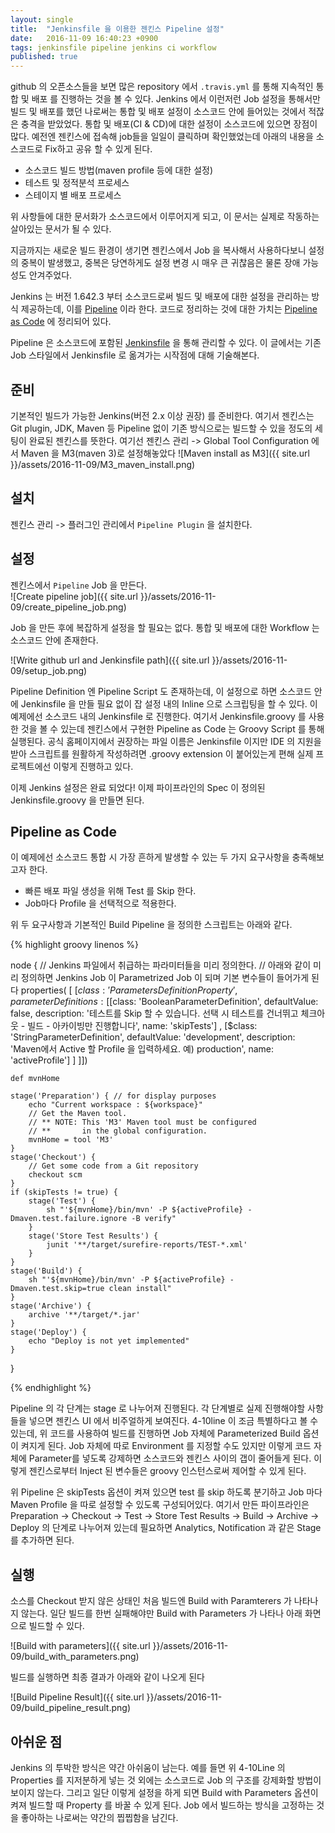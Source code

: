 ```yaml
---
layout: single
title:  "Jenkinsfile 을 이용한 젠킨스 Pipeline 설정"
date:   2016-11-09 16:40:23 +0900
tags: jenkinsfile pipeline jenkins ci workflow
published: true
---
```


github 의 오픈소스들을 보면 많은 repository 에서 `.travis.yml` 를 통해 지속적인 통합 및 배포 를 진행하는 것을 볼 수 있다.
Jenkins 에서 이런저런 Job 설정을 통해서만 빌드 및 배포를 했던 나로써는 통합 및 배포 설정이 소스코드 안에 들어있는 것에서 적잖은 충격을 받았었다.
통합 및 배포(CI & CD)에 대한 설정이 소스코드에 있으면 장점이 많다. 예전엔 젠킨스에 접속해 job들을 일일이 클릭하며 확인했었는데 아래의 내용을 소스코드로 Fix하고 공유 할 수 있게 된다.
 
 * 소스코드 빌드 방법(maven profile 등에 대한 설정)
 * 테스트 및 정적분석 프로세스
 * 스테이지 별 배포 프로세스
 
위 사항들에 대한 문서화가 소스코드에서 이루어지게 되고, 이 문서는 실제로 작동하는 살아있는 문서가 될 수 있다.

지금까지는 새로운 빌드 환경이 생기면 젠킨스에서 Job 을 복사해서 사용하다보니 설정의 중복이 발생했고, 중복은 당연하게도 설정 변경 시 매우 큰 귀찮음은 물론 장애 가능성도 안겨주었다.

Jenkins 는 버전 1.642.3 부터 소스코드로써 빌드 및 배포에 대한 설정을 관리하는 방식 제공하는데, 이를 [Pipeline][pipeline] 이라 한다. 코드로 정리하는 것에 대한 가치는 [Pipeline as Code][pipeline-as-code] 에 정리되어 있다.

Pipeline 은 소스코드에 포함된 [Jenkinsfile] 을 통해 관리할 수 있다. 이 글에서는 기존 Job 스타일에서 Jenkinsfile 로 옮겨가는 시작점에 대해 기술해본다.
 
## 준비

기본적인 빌드가 가능한 Jenkins(버전 2.x 이상 권장) 를 준비한다. 여기서 젠킨스는 Git plugin, JDK, Maven 등 Pipeline 없이 기존 방식으로는 빌드할 수 있을 정도의 세팅이 완료된 젠킨스를 뜻한다. 
여기선 젠킨스 관리 -> Global Tool Configuration 에서 Maven 을 M3(maven 3)로 설정해놓았다
![Maven install as M3]({{ site.url }}/assets/2016-11-09/M3_maven_install.png)

## 설치 

젠킨스 관리 -> 플러그인 관리에서 `Pipeline Plugin` 을 설치한다.
  
## 설정

젠킨스에서 `Pipeline` Job 을 만든다.  
![Create pipeline job]({{ site.url }}/assets/2016-11-09/create_pipeline_job.png)

Job 을 만든 후에 복잡하게 설정을 할 필요는 없다. 통합 및 배포에 대한 Workflow 는 소스코드 안에 존재한다.

![Write github url and Jenkinsfile path]({{ site.url }}/assets/2016-11-09/setup_job.png)

Pipeline Definition 엔 Pipeline Script 도 존재하는데, 이 설정으로 하면 소스코드 안에 Jenkinsfile 을 만들 필요 없이 잡 설정 내의 Inline 으로 스크립팅을 할 수 있다.
이 예제에선 소스코드 내의 Jenkinsfile 로 진행한다.
여기서 Jenkinsfile.groovy 를 사용한 것을 볼 수 있는데 젠킨스에서 구현한 Pipeline as Code 는 Groovy Script 를 통해 실행된다.
공식 홈페이지에서 권장하는 파일 이름은 Jenkinsfile 이지만 IDE 의 지원을 받아 스크립트를 원활하게 작성하려면 .groovy extension 이 붙어있는게 편해 실제 프로젝트에선 이렇게 진행하고 있다.

이제 Jenkins 설정은 완료 되었다! 이제 파이프라인의 Spec 이 정의된 Jenkinsfile.groovy 을 만들면 된다.

## Pipeline as Code

이 예제에선 소스코드 통합 시 가장 흔하게 발생할 수 있는 두 가지 요구사항을 충족해보고자 한다.

* 빠른 배포 파일 생성을 위해 Test 를 Skip 한다.
* Job마다 Profile 을 선택적으로 적용한다.
 
위 두 요구사항과 기본적인 Build Pipeline 을 정의한 스크립트는 아래와 같다.

{% highlight groovy linenos %}

node {
    // Jenkins 파일에서 취급하는 파라미터들을 미리 정의한다.
    // 아래와 같이 미리 정의하면 Jenkins Job 이 Parametrized Job 이 되며 기본 변수들이 들어가게 된다
    properties(
            [
                    [$class: 'ParametersDefinitionProperty', parameterDefinitions:
                            [
                                    [$class: 'BooleanParameterDefinition', defaultValue: false, description: '테스트를 Skip 할 수 있습니다. 선택 시 테스트를 건너뛰고 체크아웃 - 빌드 - 아카이빙만 진행합니다', name: 'skipTests']
                                    , [$class: 'StringParameterDefinition', defaultValue: 'development', description: 'Maven에서 Active 할 Profile 을 입력하세요. 예) production', name: 'activeProfile']
                            ]
                    ]])

    def mvnHome

    stage('Preparation') { // for display purposes
        echo "Current workspace : ${workspace}"
        // Get the Maven tool.
        // ** NOTE: This 'M3' Maven tool must be configured
        // **       in the global configuration.
        mvnHome = tool 'M3'
    }
    stage('Checkout') {
        // Get some code from a Git repository
        checkout scm
    }
    if (skipTests != true) {
        stage('Test') {
            sh "'${mvnHome}/bin/mvn' -P ${activeProfile} -Dmaven.test.failure.ignore -B verify"
        }
        stage('Store Test Results') {
            junit '**/target/surefire-reports/TEST-*.xml'
        }
    }
    stage('Build') {
        sh "'${mvnHome}/bin/mvn' -P ${activeProfile} -Dmaven.test.skip=true clean install"
    }
    stage('Archive') {
        archive '**/target/*.jar'
    }
    stage('Deploy') {
        echo "Deploy is not yet implemented"
    }
}

{% endhighlight %}

Pipeline 의 각 단계는 stage 로 나누어져 진행된다. 각 단계별로 실제 진행해야할 사항들을 넣으면 젠킨스 UI 에서 비주얼하게 보여진다.
4-10line 이 조금 특별하다고 볼 수 있는데, 위 코드를 사용하여 빌드를 진행하면 Job 자체에 Parameterized Build 옵션이 켜지게 된다. 
Job 자체에 따로 Environment 를 지정할 수도 있지만 이렇게 코드 자체에 Parameter를 넣도록 강제하면 소스코드와 젠킨스 사이의 갭이 줄어들게 된다.
이렇게 젠킨스로부터 Inject 된 변수들은 groovy 인스턴스로써 제어할 수 있게 된다.

위 Pipeline 은 skipTests 옵션이 켜져 있으면 test 를 skip 하도록 분기하고 Job 마다 Maven Profile 을 따로 설정할 수 있도록 구성되어있다.
여기서 만든 파이프라인은 Preparation -> Checkout -> Test -> Store Test Results -> Build -> Archive -> Deploy 의 단계로 나누어져 있는데 필요하면 Analytics, Notification 과 같은 Stage 를 추가하면 된다.

## 실행

소스를 Checkout 받지 않은 상태인 처음 빌드엔 Build with Paramterers 가 나타나지 않는다.
일단 빌드를 한번 실패해야만 Build with Parameters 가 나타나 아래 화면으로 빌드할 수 있다.

![Build with parameters]({{ site.url }}/assets/2016-11-09/build_with_parameters.png)

빌드를 실행하면 최종 결과가 아래와 같이 나오게 된다

![Build Pipeline Result]({{ site.url }}/assets/2016-11-09/build_pipeline_result.png)

## 아쉬운 점

Jenkins 의 투박한 방식은 약간 아쉬움이 남는다.
예를 들면 위 4-10Line 의 Properties 를 지저분하게 넣는 것 외에는 소스코드로 Job 의 구조를 강제화할 방법이 보이지 않는다. 
그리고 일단 이렇게 설정을 하게 되면 Build with Parameters 옵션이 켜져 빌드할 때 Property 를 바꿀 수 있게 된다. Job 에서 빌드하는 방식을 고정하는 것을 좋아하는 나로써는 약간의 찝찝함을 남긴다.



[pipeline]: https://jenkins.io/doc/book/pipeline/overview/
[pipeline-as-code]: https://jenkins.io/solutions/pipeline/
[Jenkinsfile]: https://jenkins.io/doc/book/pipeline/jenkinsfile/